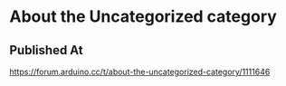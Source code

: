 # About the Uncategorized category

## Published At

https://forum.arduino.cc/t/about-the-uncategorized-category/1111646
